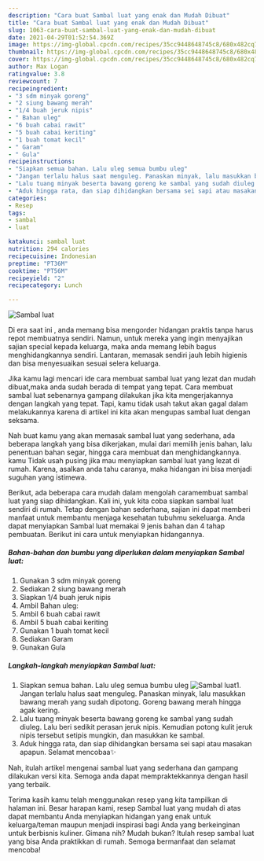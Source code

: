```yaml
---
description: "Cara buat Sambal luat yang enak dan Mudah Dibuat"
title: "Cara buat Sambal luat yang enak dan Mudah Dibuat"
slug: 1063-cara-buat-sambal-luat-yang-enak-dan-mudah-dibuat
date: 2021-04-29T01:52:54.369Z
image: https://img-global.cpcdn.com/recipes/35cc9448648745c8/680x482cq70/sambal-luat-foto-resep-utama.jpg
thumbnail: https://img-global.cpcdn.com/recipes/35cc9448648745c8/680x482cq70/sambal-luat-foto-resep-utama.jpg
cover: https://img-global.cpcdn.com/recipes/35cc9448648745c8/680x482cq70/sambal-luat-foto-resep-utama.jpg
author: Max Logan
ratingvalue: 3.8
reviewcount: 7
recipeingredient:
- "3 sdm minyak goreng"
- "2 siung bawang merah"
- "1/4 buah jeruk nipis"
- " Bahan uleg"
- "6 buah cabai rawit"
- "5 buah cabai keriting"
- "1 buah tomat kecil"
- " Garam"
- " Gula"
recipeinstructions:
- "Siapkan semua bahan. Lalu uleg semua bumbu uleg"
- "Jangan terlalu halus saat menguleg. Panaskan minyak, lalu masukkan bawang merah yang sudah dipotong. Goreng bawang merah hingga agak kering."
- "Lalu tuang minyak beserta bawang goreng ke sambal yang sudah diuleg. Lalu beri sedikit perasan jeruk nipis. Kemudian potong kulit jeruk nipis tersebut setipis mungkin, dan masukkan ke sambal."
- "Aduk hingga rata, dan siap dihidangkan bersama sei sapi atau masakan apapun. Selamat mencobaa✨"
categories:
- Resep
tags:
- sambal
- luat

katakunci: sambal luat 
nutrition: 294 calories
recipecuisine: Indonesian
preptime: "PT36M"
cooktime: "PT56M"
recipeyield: "2"
recipecategory: Lunch

---
```



![Sambal luat](https://img-global.cpcdn.com/recipes/35cc9448648745c8/680x482cq70/sambal-luat-foto-resep-utama.jpg)

Di era  saat ini , anda memang bisa mengorder hidangan praktis tanpa harus repot membuatnya sendiri. Namun, untuk mereka yang ingin menyajikan sajian special kepada keluarga, maka anda memang lebih bagus menghidangkannya sendiri. Lantaran, memasak sendiri jauh lebih higienis dan bisa menyesuaikan sesuai selera keluarga.

Jika kamu lagi mencari ide cara membuat sambal luat yang lezat dan mudah dibuat,maka anda sudah berada di tempat yang tepat. Cara membuat sambal luat  sebenarnya gampang dilakukan jika kita mengerjakannya dengan langkah yang tepat. Tapi, kamu tidak usah takut akan gagal dalam melakukannya 
karena di artikel ini kita akan mengupas sambal luat dengan seksama.  



Nah buat kamu yang akan memasak sambal luat yang sederhana, ada beberapa langkah yang bisa dikerjakan, mulai dari memilih jenis bahan, lalu penentuan bahan segar, hingga cara membuat dan menghidangkannya. kamu Tidak usah pusing jika mau menyiapkan sambal luat yang lezat di rumah. Karena, asalkan anda  tahu caranya, maka hidangan ini bisa menjadi suguhan yang istimewa.

Berikut, ada beberapa cara mudah dalam mengolah caramembuat sambal luat yang siap dihidangkan. Kali ini, yuk kita coba siapkan sambal luat sendiri di rumah. Tetap dengan bahan sederhana, sajian ini dapat memberi manfaat untuk membantu menjaga kesehatan tubuhmu sekeluarga. Anda dapat menyiapkan Sambal luat memakai 9 jenis bahan dan 4 tahap pembuatan. Berikut ini cara untuk menyiapkan hidangannya.

<!--inarticleads1-->

##### Bahan-bahan dan bumbu yang diperlukan dalam menyiapkan Sambal luat:

1. Gunakan 3 sdm minyak goreng
1. Sediakan 2 siung bawang merah
1. Siapkan 1/4 buah jeruk nipis
1. Ambil  Bahan uleg:
1. Ambil 6 buah cabai rawit
1. Ambil 5 buah cabai keriting
1. Gunakan 1 buah tomat kecil
1. Sediakan  Garam
1. Gunakan  Gula




<!--inarticleads2-->

##### Langkah-langkah menyiapkan Sambal luat:

1. Siapkan semua bahan. Lalu uleg semua bumbu uleg
<img src="https://img-global.cpcdn.com/steps/4a31d63d9ec61131/160x128cq70/sambal-luat-langkah-memasak-1-foto.jpg" alt="Sambal luat">1. Jangan terlalu halus saat menguleg. Panaskan minyak, lalu masukkan bawang merah yang sudah dipotong. Goreng bawang merah hingga agak kering.
1. Lalu tuang minyak beserta bawang goreng ke sambal yang sudah diuleg. Lalu beri sedikit perasan jeruk nipis. Kemudian potong kulit jeruk nipis tersebut setipis mungkin, dan masukkan ke sambal.
1. Aduk hingga rata, dan siap dihidangkan bersama sei sapi atau masakan apapun. Selamat mencobaa✨




Nah, itulah artikel mengenai  sambal luat  yang sederhana dan gampang dilakukan versi kita. Semoga anda dapat mempraktekkannya dengan hasil yang terbaik. 

Terima kasih kamu telah menggunakan resep yang kita tampilkan di halaman ini. Besar harapan kami, resep  Sambal luat yang mudah di atas dapat membantu Anda menyiapkan hidangan yang enak untuk keluarga/teman maupun menjadi inspirasi bagi Anda yang berkeinginan untuk berbisnis kuliner. Gimana nih? Mudah bukan? Itulah resep sambal luat yang bisa Anda praktikkan di rumah. Semoga bermanfaat dan selamat mencoba!

